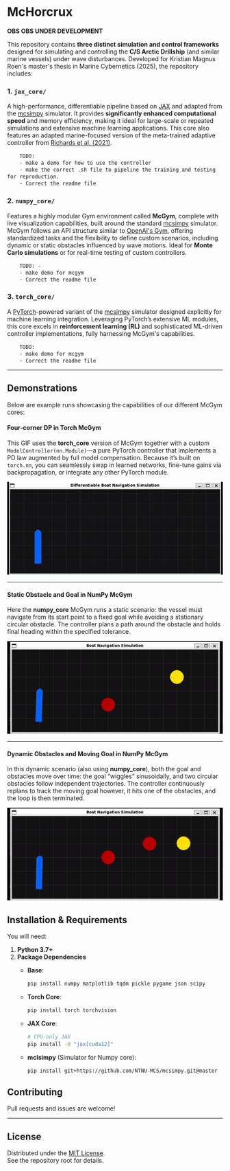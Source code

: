 # McHorcrux
**OBS OBS UNDER DEVELOPMENT**

This repository contains **three distinct simulation and control frameworks** designed for simulating and controlling the **C/S Arctic Drillship** (and similar marine vessels) under wave disturbances. Developed for Kristian Magnus Roen's master's thesis in Marine Cybernetics (2025), the repository includes:

### 1. `jax_core/`
A high-performance, differentiable pipeline based on [JAX](https://github.com/jax-ml/jax) and adapted from the [mcsimpy](https://github.com/NTNU-MCS/mcsimpy) simulator. It provides **significantly enhanced computational speed** and memory efficiency, making it ideal for large-scale or repeated simulations and extensive machine learning applications. This core also features an adapted marine-focused version of the meta-trained adaptive controller from [Richards et al. (2021)](https://github.com/StanfordASL/Adaptive-Control-Oriented-Meta-Learning/tree/master).

        TODO:
        - make a demo for how to use the controller
        - make the correct .sh file to pipeline the training and testing for reproduction.
        - Correct the readme file
        

### 2. `numpy_core/`
Features a highly modular Gym environment called **McGym**, complete with live visualization capabilities, built around the standard [mcsimpy](https://github.com/NTNU-MCS/mcsimpy) simulator. McGym follows an API structure similar to [OpenAI's Gym](https://github.com/openai/gym), offering standardized tasks and the flexibility to define custom scenarios, including dynamic or static obstacles influenced by wave motions. Ideal for **Monte Carlo simulations** or for real-time testing of custom controllers.

        TODO: -
        - make demo for mcgym
        - Correct the readme file

### 3. `torch_core/`
A [PyTorch](https://github.com/pytorch/pytorch)-powered variant of the [mcsimpy](https://github.com/NTNU-MCS/mcsimpy) simulator designed explicitly for machine learning integration. Leveraging PyTorch’s extensive ML modules, this core excels in **reinforcement learning (RL)** and sophisticated ML-driven controller implementations, fully harnessing McGym's capabilities.

        TODO: 
        - make demo for mcgym
        - Correct the readme file
        
---
## Demonstrations

Below are example runs showcasing the capabilities of our different McGym cores:

#### Four-corner DP in Torch McGym  
This GIF uses the **torch_core** version of McGym together with a custom `ModelController(nn.Module)`—a pure PyTorch controller that implements a PD law augmented by full model compensation. Because it’s built on `torch.nn`, you can seamlessly swap in learned networks, fine-tune gains via backpropagation, or integrate any other PyTorch module.

![Four-corner DP in Torch McGym](figures/demo_gifs/4corner_dp_torch.gif)

---

#### Static Obstacle and Goal in NumPy McGym  
Here the **numpy_core** McGym runs a static scenario: the vessel must navigate from its start point to a fixed goal while avoiding a stationary circular obstacle. The controller plans a path around the obstacle and holds final heading within the specified tolerance.  

![Static obstacle and goal McGym](figures/demo_gifs/static_goal_obstical_mcgym.gif)

---

#### Dynamic Obstacles and Moving Goal in NumPy McGym  
In this dynamic scenario (also using **numpy_core**), both the goal and obstacles move over time: the goal “wiggles” sinusoidally, and two circular obstacles follow independent trajectories. The controller continuously replans to track the moving goal however, it hits one of the obstacles, and the loop is then terminated.  

![Dynamical obstacles and goal McGym](figures/demo_gifs/dynamic_goal_obstical_mcgym.gif)


## Installation & Requirements

You will need:

1. **Python 3.7+**
2. **Package Dependencies**
    - **Base**:
        
        ```bash
        pip install numpy matplotlib tqdm pickle pygame json scipy
        
        ```
        
    - **Torch Core**:
        
        ```bash
        pip install torch torchvision
        
        ```
        
    - **JAX Core**:
        
        ```bash
        # CPU-only JAX
        pip install -U "jax[cuda12]"
  
        ```
        
    - **mclsimpy** (Simulator for Numpy core):
        
        ```bash
        pip install git+https://github.com/NTNU-MCS/mcsimpy.git@master
        
        ```   

## Contributing

Pull requests and issues are welcome! 

---

## License

Distributed under the [MIT License](LICENSE).  
See the repository root for details.
```
